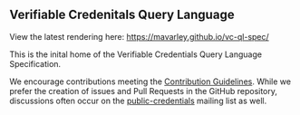 ## Verifiable Credenitals Query Language 
View the latest rendering here: https://mavarley.github.io/vc-ql-spec/

This is the inital home of the Verifiable Credentials Query Language Specification.

We encourage contributions meeting the [Contribution
Guidelines](CONTRIBUTING.md).  While we prefer the creation of issues
and Pull Requests in the GitHub repository, discussions often occur
on the
[public-credentials](http://lists.w3.org/Archives/Public/public-credentials/)
mailing list as well.
